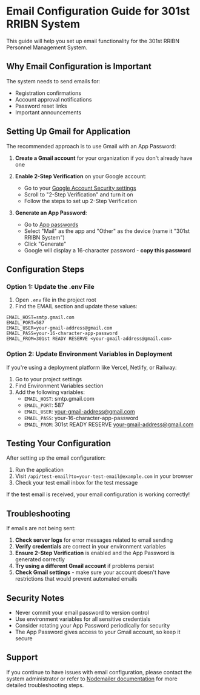 # Email Configuration Guide for 301st RRIBN System

This guide will help you set up email functionality for the 301st RRIBN Personnel Management System.

## Why Email Configuration is Important

The system needs to send emails for:
- Registration confirmations
- Account approval notifications
- Password reset links
- Important announcements

## Setting Up Gmail for Application

The recommended approach is to use Gmail with an App Password:

1. **Create a Gmail account** for your organization if you don't already have one
2. **Enable 2-Step Verification** on your Google account:
   - Go to your [Google Account Security settings](https://myaccount.google.com/security)
   - Scroll to "2-Step Verification" and turn it on
   - Follow the steps to set up 2-Step Verification

3. **Generate an App Password**:
   - Go to [App passwords](https://myaccount.google.com/apppasswords)
   - Select "Mail" as the app and "Other" as the device (name it "301st RRIBN System")
   - Click "Generate"
   - Google will display a 16-character password - **copy this password**

## Configuration Steps

### Option 1: Update the .env File

1. Open `.env` file in the project root
2. Find the EMAIL section and update these values:
```
EMAIL_HOST=smtp.gmail.com
EMAIL_PORT=587
EMAIL_USER=your-gmail-address@gmail.com
EMAIL_PASS=your-16-character-app-password
EMAIL_FROM=301st READY RESERVE <your-gmail-address@gmail.com>
```

### Option 2: Update Environment Variables in Deployment

If you're using a deployment platform like Vercel, Netlify, or Railway:

1. Go to your project settings
2. Find Environment Variables section
3. Add the following variables:
   - `EMAIL_HOST`: smtp.gmail.com
   - `EMAIL_PORT`: 587
   - `EMAIL_USER`: your-gmail-address@gmail.com
   - `EMAIL_PASS`: your-16-character-app-password
   - `EMAIL_FROM`: 301st READY RESERVE <your-gmail-address@gmail.com>

## Testing Your Configuration

After setting up the email configuration:

1. Run the application
2. Visit `/api/test-email?to=your-test-email@example.com` in your browser
3. Check your test email inbox for the test message

If the test email is received, your email configuration is working correctly!

## Troubleshooting

If emails are not being sent:

1. **Check server logs** for error messages related to email sending
2. **Verify credentials** are correct in your environment variables
3. **Ensure 2-Step Verification** is enabled and the App Password is generated correctly
4. **Try using a different Gmail account** if problems persist
5. **Check Gmail settings** - make sure your account doesn't have restrictions that would prevent automated emails

## Security Notes

- Never commit your email password to version control
- Use environment variables for all sensitive credentials
- Consider rotating your App Password periodically for security
- The App Password gives access to your Gmail account, so keep it secure

## Support

If you continue to have issues with email configuration, please contact the system administrator or refer to [Nodemailer documentation](https://nodemailer.com/about/) for more detailed troubleshooting steps. 